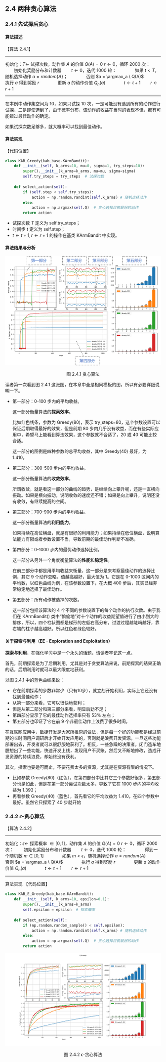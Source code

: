 
## 2.4 两种贪心算法

### 2.4.1 先试探后贪心

#### 算法描述

【算法 2.4.1】

---
初始化：$T \leftarrow$ 试探次数，动作集 $A$ 的价值 $Q(A)=0$
$r \leftarrow 0$，循环 2000 次：
　　初始化奖励分布和计数器
　　$t \leftarrow 0$，迭代 1000 轮：
　　　　如果 $t < T$，随机选择动作 $a = random\{A\}$；
　　　　否则 $a = \argmax_a \ Q(A)$
　　　　执行 $a$ 得到奖励 $r$
　　　　更新 $a$ 的动作价值 $Q_n(a)$
　　　　$t \leftarrow t+1$
　　$r \leftarrow r+1$

---

在本例中动作集空间为 10，如果只试探 10 次，一是可能没有选到所有的动作进行试探，二是即使选到了，由于概率分布，该动作的收益在当时的表现不佳，都有可能错过最佳动作的确定。

如果试探次数足够多，就大概率可以找到最佳动作。


#### 算法实现

【代码位置】

```python
class KAB_Greedy(kab_base.KArmBandit):
    def __init__(self, k_arms=10, mu=0, sigma=1, try_steps=10):
        super().__init__(k_arms=k_arms, mu=mu, sigma=sigma)
        self.try_steps = try_steps  # 试探次数

    def select_action(self):
        if (self.step < self.try_steps):
            action = np.random.randint(self.k_arms) # 随机选择动作
        else:
            action = np.argmax(self.Q)  # 贪心选择目前最好的动作
        return action
```

- 试探次数 $T$ 定义为 self.try_steps；
- 时间步 $t$ 定义为 self.step；
- $t \leftarrow t+1,r \leftarrow r+1$ 的操作在基类 KArmBandit 中实现。

#### 算法结果与分析

<center>
<img src='./img/algo-greedy.png'/>

图 2.4.1 贪心算法
</center>

读者第一次看到图 2.4.1 这张图，在本章中全是相同模板的图，所以有必要详细说明一下。

- 第一部分：0-100 步内的平均收益。

    这一部分衡量算法的**探索效率**。
    
    比如红色线条，参数为 Greedy(80)，表示 try_steps=80，这个参数设置可以保证后期取得最好的效果，但是前期 80 步内几乎没有收益，而在有些实际应用中，希望马上能看到算法效果，这个参数就不合适了，20 或 40 可能比较合适。

    这一部分的图例是四种参数的总平均收益，其中 Greedy(40) 最好，为 1.410。

- 第二部分：300-500 步内的平均收益。

    这一部分衡量算法的**收敛效率**。
    
    所谓收敛，就是看这一部分的曲线的趋势，是继续向上攀升呢，还是一直横向振动。如果是横向振动，说明收敛的速度还不错；如果是向上攀升，说明还没有收敛，有继续提高的空间。

- 第三部分：700-900 步内的平均收益。

    这一部分衡量算法的**利用能力**。
    
    如果持续在高位横盘，就是有很好的利用能力；如果持续在低位横盘，说明算法能力有限或者参数设置不当，导致前期的最佳动作判断不准确。

- 第四部分：0-1000 步内的最优动作选择比例。

    这一部分从另外一个角度衡量算法的**性能**和**稳定性**。
    
    在前三部分中都是用平均收益来衡量，这一部分是来考察最佳动作的选择比例，其它 9 个动作忽略。值越高越好，最大值为 1。它是在 0-1000 区间内的平均数，以红色曲线为例，在该参数设置下，在大概 400 步后，其实已经非常稳定地选择了最佳动作。

- 第五部分：所有动作被选择的次数。

    这一部分包括该算法的 4 个不同的参数设置下的每个动作的执行次数。由于我们在 KArmBandit() 类中“偷偷地”对十个动作的收益期望值进行了由小到大的排序，所以，四个柱状图都是梯形的左低右高分布，过渡过程越陡峭越好，靠右端的柱子越高越好。所以红色和绿色较好。


#### 关于探索与利用（EE - Exploration and Exploitation）

**探索与利用**，在强化学习中是一个永久的话题，请读者牢记这一点。

首先，前期探索是为了后期利用，尤其是对于贪婪算法来说，前期探索的结果正确的话，后期利用时就可以最大限度地获利。

以图 2.4.1 中的蓝色曲线来说：

- 它在前期探索的步数非常少（只有10步），就立刻开始利用，实际上它还没有找到最佳动作；
- 从第一部分来看，它可以很快地获利；
- 但是从第二部分和第三部分来看，明显后劲不足；
- 第四部分显示了它的最佳动作选择率只有 53% 左右；
- 第五部分也印证了它在前 9 个非最佳动作上浪费了很多时间。

在互联网应用中，敏捷开发是大家所推崇的做法，但是每一个好的功能都是经过前期的长时间用户调研后才开始开发应用的，否则就是浪费开发资源。一旦这些功能部署出去，开发者就可以很舒服地获利了。相反，一些急躁的决策者，闭门造车地臆想出了一些功能，快速开发上线，发现用户不买账，然后又不断地修改，造成开发资源的持续浪费，却始终没有获利。


其次，探索也要适可而止，不要花费太多的资源，尤其是在资源有限的情况下。

- 比如参数 Greedy(80)（红色），在第四部分中比其它三个参数好很多，第五部分也是如此，但是在第一部分尝试次数太多，导致了它在 1000 步内的平均收益为 1.393；
- 再看参数 Greedy(40)（蓝色），首先看它的平均收益为 1.410，在四个参数中最好。虽然它只探索了 40 步就开始




### 2.4.2 $\epsilon$-贪心算法


【算法 2.4.2】

---
初始化：$\epsilon \leftarrow$ 探索概率 $\in [0,1]$，动作集 $A$ 的价值 $Q(A)=0$
$r \leftarrow 0$，循环 2000 次：
　　初始化奖励分布和计数器
　　$t \leftarrow 0$，迭代 1000 轮：
　　　　得到一个随机数 $m \in [0,1]$
　　　　如果 $m < \epsilon$，随机选择动作 $a = random\{A\}$
　　　　否则 $a = \argmax_a \ Q(A)$
　　　　执行 $a$ 得到奖励 $r$
　　　　更新 $a$ 的动作价值 $Q_n(a)$
　　　　$t \leftarrow t+1$
　　$r \leftarrow r+1$

---

算法实现
【代码位置】

```python
class KAB_E_Greedy(kab_base.KArmBandit):
    def __init__(self, k_arms=10, epsilon=0.1):
        super().__init__(k_arms=k_arms)
        self.epsilon = epsilon  # 探索概率

    def select_action(self):
        if (np.random.random_sample() < self.epsilon):
            action = np.random.randint(self.k_arms) # 随机选择动作
        else:
            action = np.argmax(self.Q)  # 贪心选择目前最好的动作
        return action
```

<center>
<img src='./img/algo-E-greedy.png'/>

图 2.4.2 $\epsilon$-贪心算法
</center>

